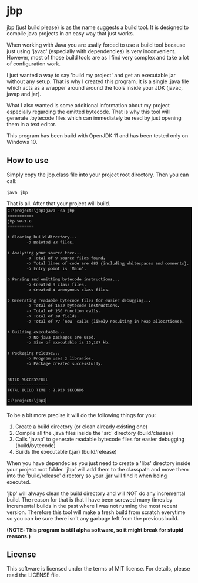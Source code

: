# jbp

jbp (just build please) is as the name suggests a build tool. It is designed to
compile java projects in an easy way that just works.

When working with Java you are usally forced to use a build tool because
just using 'javac' (especially with dependencies) is very inconvenient. However, most of those build tools are
as I find very complex and take a lot of configuration work.

I just wanted a way to say 'build my project' and get an executable jar without any setup.
That is why I created this program. It is a single .java file which acts as a wrapper around
around the tools inside your JDK (javac, javap and jar).

What I also wanted is some additional information about my project especially regarding the emitted bytecode.
That is why this tool will generate .bytecode files which can immediately be read by just opening them in a
text editor.

This program has been build with OpenJDK 11 and has been tested only on Windows 10.

## How to use

Simply copy the jbp.class file into your project root directory. Then you can call:
```
java jbp
```

That is all. After that your project will build.
![output](image.PNG)


To be a bit more precise it will do the following things for you:

1. Create a build directory (or clean already existing one)
2. Compile all the .java files inside the 'src' directory (build/classes)
3. Calls 'javap' to generate readable bytecode files for easier debugging (build/bytecode)
4. Builds the executable (.jar) (build/release)

When you have dependecies you just need to create a 'libs' directory inside your project root folder.
'jbp' will add them to the classpath and move them into the 'build/release' directory so your .jar will
find it when being executed.

'jbp' will always clean the build directory and will NOT do any incremental build. The reason for that is that I have been
screwed many times by incremental builds in the past where I was not running the most recent version.
Therefore this tool will make a fresh build from scratch everytime so you can be sure there isn't any garbage left from
the previous build.

**(NOTE: This program is still alpha software, so it might break for stupid reasons.)**

## License

This software is licensed under the terms of MIT license.
For details, please read the LICENSE file.
